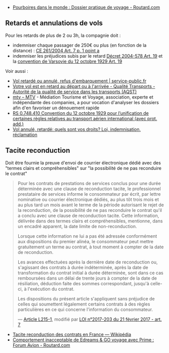 - [Pourboires dans le monde : Dossier pratique de voyage - Routard.com](http://www.routard.com/dossier-pratique/cid131005-pourboires-dans-le-monde.html)

## Retards et annulations de vols

Pour les retards de plus de 2 ou 3h, la compagnie doit :

- indemniser chaque passager de 250€ ou plus (en fonction de la distance) : [CE 261/2004 Art. 7 p. 1 point a](https://eur-lex.europa.eu/legal-content/FR/TXT/HTML/?uri=CELEX:32004R0261&from=FR)
- indemniser les préjudices subis par le retard [Décret 2004-578 Art. 19](https://www.legifrance.gouv.fr/affichTexte.do?cidTexte=JORFTEXT000000801353&fastPos=3&fastReqId=80817431&categorieLien=id&oldAction=rechTexte#JORFSCTA000000894753) et la [convention de Varsovie du 12 octobre 1929 Art. 19](https://fr.wikipedia.org/wiki/Convention_de_Varsovie#Responsabilit%C3%A9_en_cas_de_retard)

Voir aussi :

- [Vol retardé ou annulé, refus d'embarquement | service-public.fr](https://www.service-public.fr/particuliers/vosdroits/F10977)
- [Votre vol est en retard au départ ou à l'arrivée - Qualité Transports - Autorité de la qualité de service dans les transports (AQST)](http://www.qualitetransports.gouv.fr/votre-vol-est-en-retard-au-depart-ou-a-l-arrivee-r90.html)
- [mtv – MTV](http://www.mtv.travel/) - Médiation Tourisme et Voyage, association, experte et indépendante des companies, a pour vocation d'analyser les dossiers afin d'en favoriser un dénouement rapide
- [RS 0.748.410 Convention du 12 octobre 1929 pour l’unification de certaines règles relatives au transport aérien international (avec prot. add.)](https://www.admin.ch/opc/fr/classified-compilation/19290056/index.html#a19)
- [Vol annulé, retardé: quels sont vos droits? Loi, indemnisation, réclamation](https://retardvol.fr/retard-vol-vos-droits/)

## Tacite reconduction

Doit être fournie la preuve d'envoi de courrier électronique dédié avec des "termes clairs et compréhensibles" sur "la possibilité de ne pas reconduire le contrat"

> Pour les contrats de prestations de services conclus pour une durée déterminée avec une clause de reconduction tacite, le professionnel prestataire de services informe le consommateur par écrit, par lettre nominative ou courrier électronique dédiés, au plus tôt trois mois et au plus tard un mois avant le terme de la période autorisant le rejet de la reconduction, de la possibilité de ne pas reconduire le contrat qu'il a conclu avec une clause de reconduction tacite. Cette information, délivrée dans des termes clairs et compréhensibles, mentionne, dans un encadré apparent, la date limite de non-reconduction.
> 
> Lorsque cette information ne lui a pas été adressée conformément aux dispositions du premier alinéa, le consommateur peut mettre gratuitement un terme au contrat, à tout moment à compter de la date de reconduction.
> 
> Les avances effectuées après la dernière date de reconduction ou, s'agissant des contrats à durée indéterminée, après la date de transformation du contrat initial à durée déterminée, sont dans ce cas remboursées dans un délai de trente jours à compter de la date de résiliation, déduction faite des sommes correspondant, jusqu'à celle-ci, à l'exécution du contrat.
> 
> Les dispositions du présent article s'appliquent sans préjudice de celles qui soumettent légalement certains contrats à des règles particulières en ce qui concerne l'information du consommateur.
> 
> — [Article L215-1](https://www.legifrance.gouv.fr/affichCodeArticle.do?idArticle=LEGIARTI000034072591&cidTexte=LEGITEXT000006069565&dateTexte=20190111), modifié par [LOI n°2017-203 du 21 février 2017 - art. 7](https://www.legifrance.gouv.fr/affichTexteArticle.do?cidTexte=JORFTEXT000034070801&idArticle=LEGIARTI000034071186&dateTexte=20170223)

- [Tacite reconduction des contrats en France — Wikipédia](https://fr.wikipedia.org/wiki/Tacite_reconduction_des_contrats_en_France)
- [Comportement inacceptable de Edreams & GO voyage avec Prime : Forum Avion - Routard.com](https://www.routard.com/forum_message/4661937/comportement_inacceptable_de_edreams__go_voyage_avec_prime.htm#4662956)